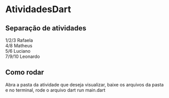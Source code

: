 # AtividadesDart

## Separação de atividades 
1/2/3 Rafaela <br>
4/8 Matheus <br>
5/6 Luciano <br>
7/9/10 Leonardo

## Como rodar 

Abra a pasta da atividade que deseja visualizar, baixe os arquivos da pasta e no terminal, rode o arquivo dart run main.dart
